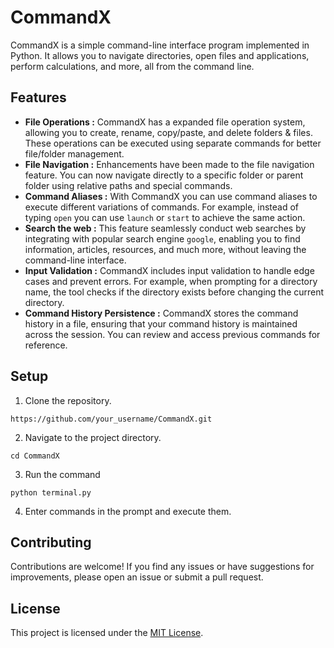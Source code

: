 # CommandX

CommandX is a simple command-line interface program implemented in Python. It allows you to navigate directories, open files and applications, perform calculations, and more, all from the command line.

## Features

- **File Operations :** CommandX has a expanded file operation system, allowing you to create, rename, copy/paste, and delete folders & files. These operations can be executed using separate commands for better file/folder management.
- **File Navigation :** Enhancements have been made to the file navigation feature. You can now navigate directly to a specific folder or parent folder using relative paths and special commands.
- **Command Aliases :** With CommandX you can use command aliases to execute different variations of commands. For example, instead of typing `open` you can use `launch` or `start` to achieve the same action.
- **Search the web :** This feature seamlessly conduct web searches by integrating with popular search engine `google`, enabling you to find information, articles, resources, and much more, without leaving the command-line interface.
- **Input Validation :** CommandX includes input validation to handle edge cases and prevent errors. For example, when prompting for a directory name, the tool checks if the directory exists before changing the current directory.
- **Command History Persistence :** CommandX stores the command history in a file, ensuring that your command history is maintained across the session. You can review and access previous commands for reference.

## Setup

1. Clone the repository.
```
https://github.com/your_username/CommandX.git
```
2. Navigate to the project directory.
```
cd CommandX
```
3. Run the command 
```
python terminal.py
```
4. Enter commands in the prompt and execute them.

<!-- ## Dependencies

This project requires the following dependencies. You can install them using the provided `requirements.txt` file. -->

## Contributing

Contributions are welcome! If you find any issues or have suggestions for improvements, please open an issue or submit a pull request.

## License

This project is licensed under the [MIT License](LICENSE).
